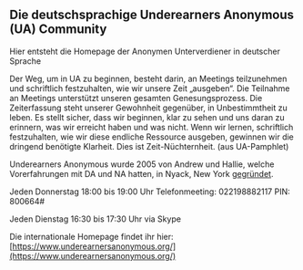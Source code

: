 ## Die deutschsprachige Underearners Anonymous (UA) Community

Hier entsteht die Homepage der Anonymen Unterverdiener in deutscher Sprache

Der Weg, um in UA zu beginnen, besteht darin, an Meetings teilzunehmen und schriftlich festzuhalten, wie wir unsere Zeit „ausgeben“.
Die Teilnahme an Meetings unterstützt unseren gesamten Genesungsprozess. Die Zeiterfassung steht unserer Gewohnheit gegenüber, in Unbestimmtheit zu leben. Es stellt sicher, dass wir beginnen, klar zu sehen und uns daran zu erinnern, was wir erreicht haben und was nicht. Wenn wir lernen, schriftlich festzuhalten, wie wir diese endliche Ressource ausgeben, gewinnen wir die dringend benötigte Klarheit. Dies ist Zeit-Nüchternheit. (aus UA-Pamphlet)

Underearners Anonymous wurde 2005 von Andrew und Hallie, welche Vorerfahrungen mit DA und NA hatten, in Nyack, New York [gegründet](https://en.wikipedia.org/wiki/Underearners_Anonymous).

Jeden Donnerstag 18:00 bis 19:00 Uhr Telefonmeeting: 022198882117 PIN: 800664# 

Jeden Dienstag 16:30 bis 17:30 Uhr via Skype

Die internationale Homepage findet ihr hier:
[https://www.underearnersanonymous.org/](https://www.underearnersanonymous.org/)
